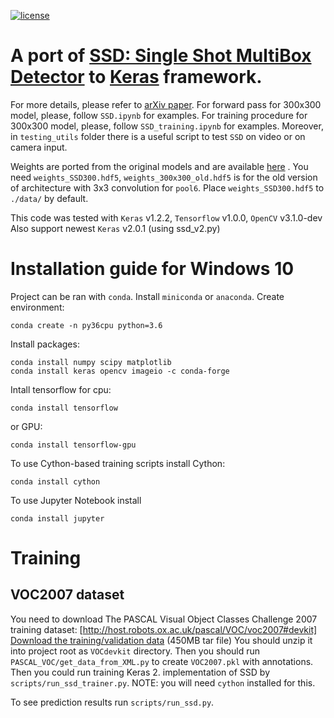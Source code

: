 [![license](https://img.shields.io/github/license/mashape/apistatus.svg)](LICENSE)
# A port of [SSD: Single Shot MultiBox Detector](https://github.com/weiliu89/caffe/tree/ssd) to [Keras](https://keras.io) framework.
For more details, please refer to [arXiv paper](http://arxiv.org/abs/1512.02325).
For forward pass for 300x300 model, please, follow `SSD.ipynb` for examples. For training procedure for 300x300 model, please, follow `SSD_training.ipynb` for examples. Moreover, in `testing_utils` folder there is a useful script to test `SSD` on video or on camera input.

Weights are ported from the original models and are available [here](https://mega.nz/#F!7RowVLCL!q3cEVRK9jyOSB9el3SssIA)
. You need `weights_SSD300.hdf5`, `weights_300x300_old.hdf5` is for the old version of architecture with 3x3 convolution 
for `pool6`.
Place `weights_SSD300.hdf5` to `./data/` by default.

This code was tested with `Keras` v1.2.2, `Tensorflow` v1.0.0, `OpenCV` v3.1.0-dev\
Also support newest `Keras` v2.0.1 (using ssd_v2.py)

# Installation guide for Windows 10
Project can be ran with `conda`.
Install `miniconda` or `anaconda`.
Create environment:
```commandline
conda create -n py36cpu python=3.6
``` 

Install packages:
```commandline
conda install numpy scipy matplotlib
conda install keras opencv imageio -c conda-forge
```

Intall tensorflow for cpu:
```commandline
conda install tensorflow
```
or GPU:
```commandline
conda install tensorflow-gpu
```

To use Cython-based training scripts install Cython:
```commandline
conda install cython
```

To use Jupyter Notebook install
```commandline
conda install jupyter
```

# Training
## VOC2007 dataset
You need to download The PASCAL Visual Object Classes Challenge 2007 training dataset:
[http://host.robots.ox.ac.uk/pascal/VOC/voc2007#devkit]
[Download the training/validation data](http://host.robots.ox.ac.uk/pascal/VOC/voc2007/VOCtest_06-Nov-2007.tar) 
(450MB tar file)
You should unzip it into project root as `VOCdevkit` directory.
Then you should run `PASCAL_VOC/get_data_from_XML.py` to create `VOC2007.pkl` with annotations.
Then you could run training Keras 2. implementation of SSD by `scripts/run_ssd_trainer.py`.
NOTE: you will need `cython` installed for this.

To see prediction results run `scripts/run_ssd.py`.

 
